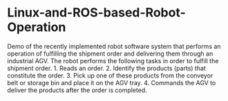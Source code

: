# Linux-and-ROS-based-Robot-Operation
Demo of the recently implemented robot software system that performs an operation of fulfilling the shipment order and delivering them through an industrial AGV.  The robot performs the following tasks in order to fulfill the shipment order.  1.  Reads an order. 2.  Identify the products (parts) that constitute the order. 3.  Pick up one of these products from the conveyor belt or storage bin and place it on the AGV tray. 4. Commands the AGV to deliver the products after the order is completed.
